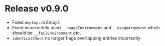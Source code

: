 # Release v0.9.0

- Fixed `deploy.sh` Emojis
- Fixed incorrectely used `__usageEnvironment` and `__usageArgument` which should be `__failEnvironment` etc.
- `identicalCheck` no longer flags overlapping entries incorrectly
